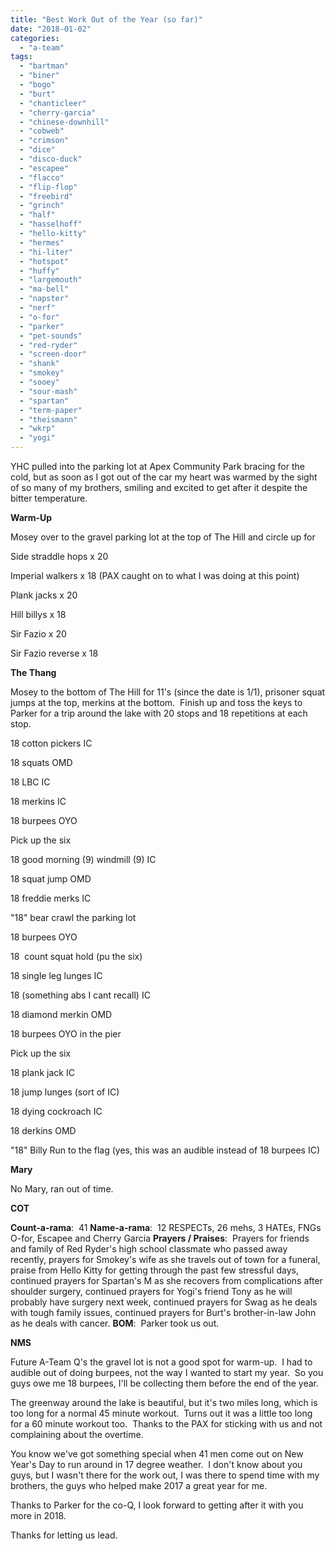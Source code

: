 ```yaml
---
title: "Best Work Out of the Year (so far)"
date: "2018-01-02"
categories: 
  - "a-team"
tags: 
  - "bartman"
  - "biner"
  - "bogo"
  - "burt"
  - "chanticleer"
  - "cherry-garcia"
  - "chinese-downhill"
  - "cobweb"
  - "crimson"
  - "dice"
  - "disco-duck"
  - "escapee"
  - "flacco"
  - "flip-flop"
  - "freebird"
  - "grinch"
  - "half"
  - "hasselhoff"
  - "hello-kitty"
  - "hermes"
  - "hi-liter"
  - "hotspot"
  - "huffy"
  - "largemouth"
  - "ma-bell"
  - "napster"
  - "nerf"
  - "o-for"
  - "parker"
  - "pet-sounds"
  - "red-ryder"
  - "screen-door"
  - "shank"
  - "smokey"
  - "sooey"
  - "sour-mash"
  - "spartan"
  - "term-paper"
  - "theismann"
  - "wkrp"
  - "yogi"
---
```


YHC pulled into the parking lot at Apex Community Park bracing for the cold, but as soon as I got out of the car my heart was warmed by the sight of so many of my brothers, smiling and excited to get after it despite the bitter temperature.

**Warm-Up**

Mosey over to the gravel parking lot at the top of The Hill and circle up for

Side straddle hops x 20

Imperial walkers x 18 (PAX caught on to what I was doing at this point)

Plank jacks x 20

Hill billys x 18

Sir Fazio x 20

Sir Fazio reverse x 18

**The Thang**

Mosey to the bottom of The Hill for 11's (since the date is 1/1), prisoner squat jumps at the top, merkins at the bottom.  Finish up and toss the keys to Parker for a trip around the lake with 20 stops and 18 repetitions at each stop.

18 cotton pickers IC

18 squats OMD

18 LBC IC

18 merkins IC

18 burpees OYO

Pick up the six

18 good morning (9) windmill (9) IC

18 squat jump OMD

18 freddie merks IC

"18" bear crawl the parking lot

18 burpees OYO

18  count squat hold (pu the six)

18 single leg lunges IC

18 (something abs I cant recall) IC

18 diamond merkin OMD

18 burpees OYO in the pier

Pick up the six

18 plank jack IC

18 jump lunges (sort of IC)

18 dying cockroach IC

18 derkins OMD

"18" Billy Run to the flag (yes, this was an audible instead of 18 burpees IC)

**Mary**

No Mary, ran out of time.

**COT**

**Count-a-rama**:  41 **Name-a-rama**:  12 RESPECTs, 26 mehs, 3 HATEs, FNGs O-for, Escapee and Cherry Garcia **Prayers / Praises**:  Prayers for friends and family of Red Ryder's high school classmate who passed away recently, prayers for Smokey's wife as she travels out of town for a funeral, praise from Hello Kitty for getting through the past few stressful days, continued prayers for Spartan's M as she recovers from complications after shoulder surgery, continued prayers for Yogi's friend Tony as he will probably have surgery next week, continued prayers for Swag as he deals with tough family issues, continued prayers for Burt's brother-in-law John as he deals with cancer. **BOM**:  Parker took us out.

**NMS**

Future A-Team Q's the gravel lot is not a good spot for warm-up.  I had to audible out of doing burpees, not the way I wanted to start my year.  So you guys owe me 18 burpees, I'll be collecting them before the end of the year.

The greenway around the lake is beautiful, but it's two miles long, which is too long for a normal 45 minute workout.  Turns out it was a little too long for a 60 minute workout too.  Thanks to the PAX for sticking with us and not complaining about the overtime.

You know we've got something special when 41 men come out on New Year's Day to run around in 17 degree weather.  I don't know about you guys, but I wasn't there for the work out, I was there to spend time with my brothers, the guys who helped make 2017 a great year for me.

Thanks to Parker for the co-Q, I look forward to getting after it with you more in 2018.

Thanks for letting us lead.
